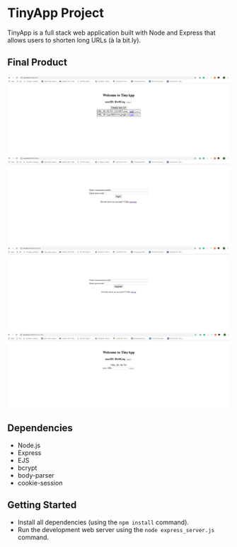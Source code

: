 # TinyApp Project

TinyApp is a full stack web application built with Node and Express that allows users to shorten long URLs (à la bit.ly).

## Final Product

![&quot;screenshot of urls-page&quot;](https://github.com/XiaoyongXu/TinyApp/blob/master/docs/urls-page.png?raw=true)
![&quot;screenshot of login-page&quot;](https://github.com/XiaoyongXu/TinyApp/blob/master/docs/login-page.png?raw=true)
![&quot;screenshot of register-page&quot;](https://github.com/XiaoyongXu/TinyApp/blob/master/docs/register-page.png?raw=true)
![&quot;screenshot of url&quot;](https://github.com/XiaoyongXu/TinyApp/blob/master/docs/edit-page.png?raw=true)


## Dependencies

- Node.js
- Express
- EJS
- bcrypt
- body-parser
- cookie-session

## Getting Started

- Install all dependencies (using the `npm install` command).
- Run the development web server using the `node express_server.js` command.
